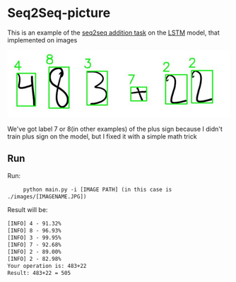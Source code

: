 # Seq2Seq-picture


This is an example of the [seq2seq addition task](https://github.com/manishemirani/Seq2Seq_addition) on the [LSTM](https://manishemirani.github.io/Long-Short-Term-Memory/) model, that implemented on images

![alt text](https://raw.githubusercontent.com/manishemirani/Seq2Seq-picture/main/images/output.JPG)

We've got label 7 or 8(in other examples) of the plus sign because I didn't train plus sign on the model, but I fixed it with a simple math trick

## Run

Run:
          
         python main.py -i [IMAGE PATH] (in this case is ./images/[IMAGENAME.JPG])

Result will be:

    [INFO] 4 - 91.32%
    [INFO] 8 - 96.93%
    [INFO] 3 - 99.95%
    [INFO] 7 - 92.68%
    [INFO] 2 - 89.00%
    [INFO] 2 - 82.98%
    Your operation is: 483+22
    Result: 483+22 = 505
